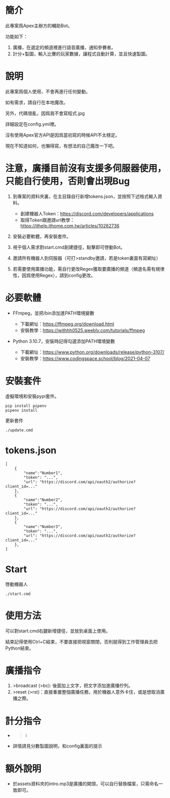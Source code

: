 # 簡介
此專案爲Apex主辦方的輔助Bot。

功能如下：
1. 廣播，在選定的頻道裡進行語音廣播，通知參賽者。
2. 計分+製圖，輸入比賽的玩家數據，讓程式自動計算，並且快速製圖。

# 說明
此專案爲個人使用，不會再進行任何變動。

如有需求，請自行在本地魔改。

另外，代碼很亂，因爲我不會寫程式.jpg

詳細設定在config.yml裡。

沒有使用Apex官方API是因爲當初寫的時候API不太穩定。

現在不知道如何，也懶得寫，有想法的自己魔改一下吧。

# 注意，廣播目前沒有支援多伺服器使用，只能自行使用，否則會出現Bug
1. 到專案的資料夾裏，在主目錄自行新增tokens.json，並按照下述格式輸入資料。
    - 創建機器人Token：https://discord.com/developers/applications
    - 取得Token跟邀請url教學：https://ithelp.ithome.com.tw/articles/10262736

2. 安裝必要軟體，再安裝套件。

3. 視乎個人需求對start.cmd創建捷徑，點擊即可啓動Bot。

4. 邀請所有機器人到伺服器（可打\>standby邀請，若是token裏面有寫網址）

5. 若需要使用廣播功能，需自行更改Regex獲取要廣播的頻道（頻道名需有規律性，因爲使用Regex），請到config更改。

# 必要軟體
- FFmpeg，並把/bin添加進PATH環境變數
    - 下載網址：https://ffmpeg.org/download.html
    - 安裝教學：https://withhh0525.weebly.com/tutorials/ffmpeg

- Python 3.10.7，安裝時記得勾選添加PATH環境變數
    - 下載網址：https://www.python.org/downloads/release/python-3107/
    - 安裝教學：https://www.codingspace.school/blog/2021-04-07

# 安裝套件
虛擬環境和安裝pypi套件。
```shell
pip install pipenv
pipenv install
```

更新套件
```shell
./update.cmd
```

# tokens.json
```
[  
    {
        "name":"Number1",
        "token": "...",
        "url": "https://discord.com/api/oauth2/authorize?client_id=..."
    },
    {
        "name":"Number2",
        "token": "...",
        "url": "https://discord.com/api/oauth2/authorize?client_id=..."
    },
    {
        "name":"Number3",
        "token": "...",
        "url": "https://discord.com/api/oauth2/authorize?client_id=..."
    },
]
```

# Start
啓動機器人
```shell
./start.cmd
```

# 使用方法
可以對start.cmd右鍵新增捷徑，並放到桌面上使用。

結束記得使用Ctrl+C結束，不要直接把視窗關閉，否則就得到工作管理員去把Python結束。

# 廣播指令
1. \>broadcast (>bc): 後面加上文字，把文字添加進廣播佇列。
2. \>reset (>rst)：直接重置整個廣播任務，用於機器人意外卡住，或是想取消廣播之際。

# 計分指令
- > i
- 詳情請見分數製圖說明，和config裏面的提示
# 額外說明
- 於assets資料夾的intro.mp3是廣播的開頭，可以自行替換檔案，只需命名一致即可。
